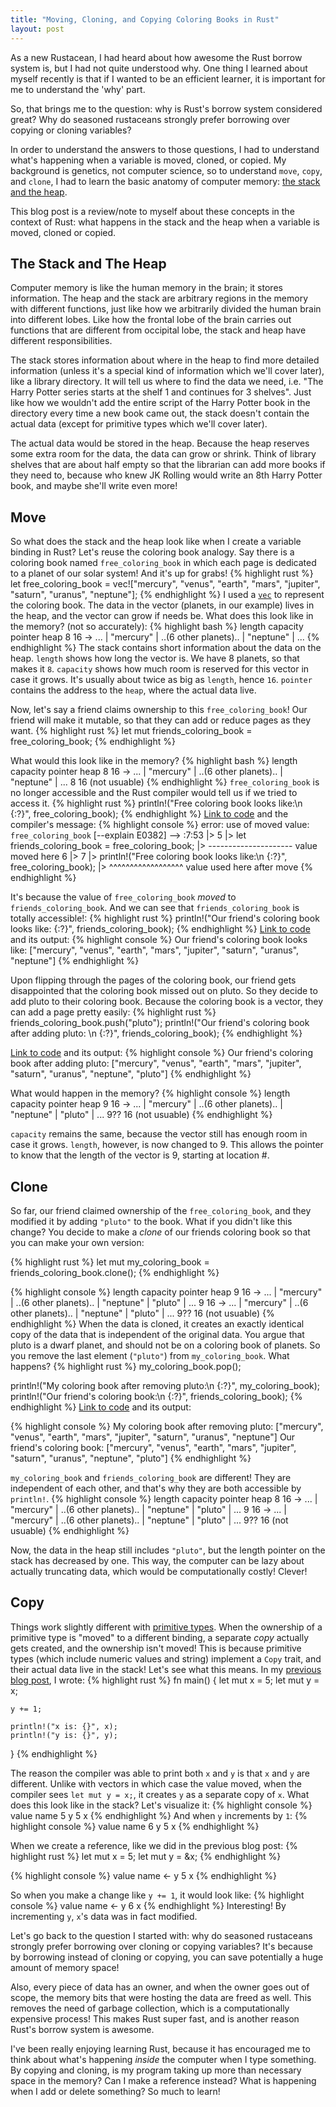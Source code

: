 ```yaml
---
title: "Moving, Cloning, and Copying Coloring Books in Rust"
layout: post
---
```

As a new Rustacean, I had heard about how awesome the Rust borrow system is, but I had not quite understood why. One thing I learned about myself recently is that if I wanted to be an efficient learner, it is important for me to understand the 'why' part.

So, that brings me to the question: why is Rust's borrow system considered great? Why do seasoned rustaceans strongly prefer borrowing over copying or cloning variables?

In order to understand the answers to those questions, I had to understand what's happening when a variable is moved, cloned, or copied. My background is genetics, not computer science, so to understand `move`, `copy`, and `clone`, I had to learn the basic anatomy of computer memory: [the stack and the heap](https://doc.rust-lang.org/book/the-stack-and-the-heap.html).

This blog post is a review/note to myself about these concepts in the context of Rust: what happens in the stack and the heap when a variable is moved, cloned or copied.

## The Stack and The Heap

Computer memory is like the human memory in the brain; it stores information. The heap and the stack are arbitrary regions in the memory with different functions, just like how we arbitrarily divided the human brain into different lobes. Like how the frontal lobe of the brain carries out functions that are different from occipital lobe, the stack and heap have different responsibilities.

The stack stores information about where in the heap to find more detailed information (unless it's a special kind of information which we'll cover later), like a library directory. It will tell us where to find the data we need, i.e. "The Harry Potter series starts at the shelf 1 and continues for 3 shelves". Just like how we wouldn't add the entire script of the Harry Potter book in the directory every time a new book came out, the stack doesn't contain the actual data (except for primitive types which we'll cover later).

The actual data would be stored in the heap. Because the heap reserves some extra room for the data, the data can grow or shrink. Think of library shelves that are about half empty so that the librarian can add more books if they need to, because who knew JK Rolling would write an 8th Harry Potter book, and maybe she'll write even more!

## Move
So what does the stack and the heap look like when I create a variable binding in Rust? Let's reuse the coloring book analogy. Say there is a coloring book named `free_coloring_book` in which each page is dedicated to a planet of our solar system! And it's up for grabs!
{% highlight rust %}
let free_coloring_book = vec!["mercury", "venus", "earth",
                              "mars", "jupiter", "saturn",
                              "uranus", "neptune"];
{% endhighlight %}
I used a [`vec`](https://doc.rust-lang.org/book/vectors.html) to represent the coloring book. The data in the vector (planets, in our example) lives in the heap, and the vector can grow if needs be. What does this look like in the memory? (not so accurately):
{% highlight bash %}
length capacity pointer         heap
  8       16      ->            ... | "mercury" | ..(6 other planets).. | "neptune" | ...
{% endhighlight %}
The stack contains short information about the data on the heap. `length` shows how long the vector is. We have 8 planets, so that makes it `8`. `capacity` shows how much room is reserved for this vector in case it grows. It's usually about twice as big as `length`, hence `16`. `pointer` contains the address to the `heap`, where the actual data live.

Now, let's say a friend claims ownership to this `free_coloring_book`! Our friend will make it mutable, so that they can add or reduce pages as they want.
{% highlight rust %}
let mut friends_coloring_book = free_coloring_book;
{% endhighlight %}

What would this look like in the memory?
{% highlight bash %}
length capacity pointer         heap
  8       16      ->              ... | "mercury" | ..(6 other planets).. | "neptune" | ...
  8       16      (not usuable)
{% endhighlight %}
`free_coloring_book` is no longer accessible and the Rust compiler would tell us if we tried to access it.
{% highlight rust %}
println!("Free coloring book looks like:\n {:?}", free_coloring_book);
{% endhighlight %}
[Link to code](https://is.gd/cZIzFU) and the compiler's message:
{% highlight console %}
error: use of moved value: `free_coloring_book` [--explain E0382]
 --> <anon>:7:53
  |>
5 |>     let friends_coloring_book = free_coloring_book;
  |>         --------------------- value moved here
6 |>
7 |>     println!("Free coloring book looks like:\n {:?}", free_coloring_book);
  |>                                                       ^^^^^^^^^^^^^^^^^^ value used here after move
{% endhighlight %}

It's because the value of `free_coloring_book` *moved* to `friends_coloring_book`. And we can see that `friends_coloring_book` is totally accessible!:
{% highlight rust %}
println!("Our friend's coloring book looks like: {:?}", friends_coloring_book);
{% endhighlight %}
[Link to code](https://is.gd/SC86Xx) and its output:
{% highlight console %}
Our friend's coloring book looks like:
 ["mercury", "venus", "earth", "mars", "jupiter", "saturn", "uranus", "neptune"]
{% endhighlight %}

Upon flipping through the pages of the coloring book, our friend gets disappointed that the coloring book missed out on pluto. So they decide to add pluto to their coloring book. Because the coloring book is a vector, they can add a page pretty easily:
{% highlight rust %}
friends_coloring_book.push("pluto");
println!("Our friend's coloring book after adding pluto: \n {:?}", friends_coloring_book);
{% endhighlight %}

[Link to code](https://is.gd/39wUoj) and its output:
{% highlight console %}
Our friend's coloring book after adding pluto:
 ["mercury", "venus", "earth", "mars", "jupiter", "saturn", "uranus", "neptune", "pluto"]
{% endhighlight %}

What would happen in the memory?
{% highlight console %}
length capacity pointer         heap
  9       16      ->              ... | "mercury" | ..(6 other planets).. | "neptune" | "pluto" | ...
  9??     16      (not usuable)
{% endhighlight %}

`capacity` remains the same, because the vector still has enough room in case it grows. `length`, however, is now changed to 9. This allows the pointer to know that the length of the vector is 9, starting at location #.

## Clone
So far, our friend claimed ownership of the `free_coloring_book`, and they modified it by adding `"pluto"` to the book. What if you didn't like this change? You decide to make a *clone* of our friends coloring book so that you can make your own version:

{% highlight rust %}
let mut my_coloring_book = friends_coloring_book.clone();
{% endhighlight %}

{% highlight console %}
length capacity pointer         heap
  9       16      ->              ... | "mercury" | ..(6 other planets).. | "neptune" | "pluto" | ...
  9       16      ->              ... | "mercury" | ..(6 other planets).. | "neptune" | "pluto" | ...
  9??     16      (not usuable)
{% endhighlight %}
When the data is cloned, it creates an exactly identical copy of the data that is independent of the original data. You argue that pluto is a dwarf planet, and should not be on a coloring book of planets. So you remove the last element (`"pluto"`) from `my_coloring_book`. What happens?
{% highlight rust %}
my_coloring_book.pop();

println!("My coloring book after removing pluto:\n {:?}", my_coloring_book);
println!("Our friend's coloring book:\n {:?}", friends_coloring_book);
{% endhighlight %}
[Link to code](https://is.gd/YKtK4c) and its output:

{% highlight console %}
My coloring book after removing pluto:
 ["mercury", "venus", "earth", "mars", "jupiter", "saturn", "uranus", "neptune"]
Our friend's coloring book:
 ["mercury", "venus", "earth", "mars", "jupiter", "saturn", "uranus", "neptune", "pluto"]
{% endhighlight %}

`my_coloring_book` and `friends_coloring_book` are different! They are independent of each other, and that's why they are both accessible by `println!`.
{% highlight console %}
length capacity pointer         heap
  8       16      ->              ... | "mercury" | ..(6 other planets).. | "neptune" | "pluto" | ...
  9       16      ->              ... | "mercury" | ..(6 other planets).. | "neptune" | "pluto" | ...
  9??     16      (not usuable)
{% endhighlight %}

Now, the data in the heap still includes `"pluto"`, but the length pointer on the stack has decreased by one. This way, the computer can be lazy about actually truncating data, which would be computationally costly! Clever!

## Copy
Things work slightly different with [primitive types](https://doc.rust-lang.org/book/primitive-types.html). When the ownership of a primitive type is "moved" to a different binding, a separate *copy* actually gets created, and the ownership isn't moved! This is because primitive types (which include numeric values and string) implement a `Copy` trait, and their actual data live in the stack! Let's see what this means. In my [previous blog post](http://localhost:4000/2016/08/15/sharing-coloring-books-in-rust.html), I wrote:
{% highlight rust %}
fn main() {
    let mut x = 5;
    let mut y = x;

    y += 1;

    println!("x is: {}", x);
    println!("y is: {}", y);
}
{% endhighlight %}

The reason the compiler was able to print both `x` and `y` is that `x` and `y` are different. Unlike with vectors in which case the value moved, when the compiler sees `let mut y = x;`, it creates `y` as a separate copy of `x`. What does this look like in the stack? Let's visualize it:
{% highlight console %}
  value    name
    5        y
    5        x
{% endhighlight %}
And when `y` increments by `1`:
{% highlight console %}
  value    name
    6        y
    5        x
{% endhighlight %}

When we create a reference, like we did in the previous blog post:
{% highlight rust %}
let mut x = 5;
let mut y = &x;
{% endhighlight %}

{% highlight console %}
  value    name
    <-       y
    5        x
{% endhighlight %}

So when you make a change like `y += 1`, it would look like:
{% highlight console %}
  value    name
    <-       y
    6        x
{% endhighlight %}
Interesting! By incrementing `y`, `x`'s data was in fact modified.

Let's go back to the question I started with: why do seasoned rustaceans strongly prefer borrowing over cloning or copying variables? It's because by borrowing instead of cloning or copying, you can save potentially a huge amount of memory space!

Also, every piece of data has an owner, and when the owner goes out of scope, the memory bits that were hosting the data are freed as well. This removes the need of garbage collection, which is a computationally expensive process! This makes Rust super fast, and is another reason Rust's borrow system is awesome.

I've been really enjoying learning Rust, because it has encouraged me to think about what's happening *inside* the computer when I type something. By copying and cloning, is my program taking up more than necessary space in the memory? Can I make a reference instead? What is happening when I add or delete something? So much to learn!
